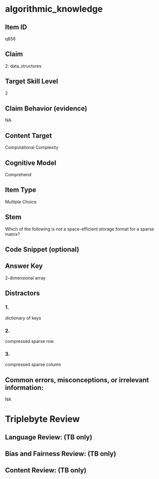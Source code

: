 # algorithmic_knowledge

## Item ID
q856

## Claim
2: data_structures

## Target Skill Level
2

## Claim Behavior (evidence)
NA

## Content Target
Computational Complexity

## Cognitive Model
Comprehend

## Item Type
Multiple Choice

## Stem
Which of the following is *not* a space-efficient storage format for a sparse matrix?

## Code Snippet (optional)


## Answer Key
2-dimensional array

## Distractors

### 1.
dictionary of keys

### 2.
compressed sparse row

### 3.
compressed sparse column

## Common errors, misconceptions, or irrelevant information:
NA

# Triplebyte Review


## Language Review: (TB only)


## Bias and Fairness Review: (TB only)


## Content Review: (TB only)


